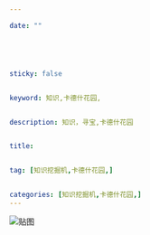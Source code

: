 ```yaml
---

date: ""





sticky: false


keyword: 知识,卡德什花园,


description: 知识，寻宝,卡德什花园


title: 


tag: [知识挖掘机,卡德什花园,]


categories: [知识挖掘机,卡德什花园,]
---
```

![贴图]()

